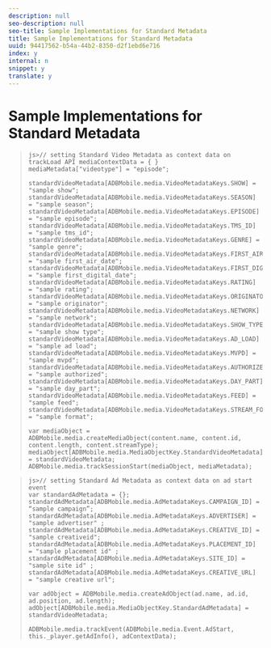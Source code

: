 ```yaml
---
description: null
seo-description: null
seo-title: Sample Implementations for Standard Metadata
title: Sample Implementations for Standard Metadata
uuid: 94417562-b54a-44b2-8350-d2f1ebd6e716
index: y
internal: n
snippet: y
translate: y
---
```


# Sample Implementations for Standard Metadata


>
>```
>js>// setting Standard Video Metadata as context data on trackLoad API mediaContextData = { } 
>mediaMetadata["videotype"] = "episode"; 
> 
>standardVideoMetadata[ADBMobile.media.VideoMetadataKeys.SHOW] = "sample show"; 
>standardVideoMetadata[ADBMobile.media.VideoMetadataKeys.SEASON] = "sample season"; 
>standardVideoMetadata[ADBMobile.media.VideoMetadataKeys.EPISODE] = "sample episode"; 
>standardVideoMetadata[ADBMobile.media.VideoMetadataKeys.TMS_ID] = "sample tms_id"; 
>standardVideoMetadata[ADBMobile.media.VideoMetadataKeys.GENRE] = "sample genre"; 
>standardVideoMetadata[ADBMobile.media.VideoMetadataKeys.FIRST_AIR_DATE] = "sample first_air_date"; 
>standardVideoMetadata[ADBMobile.media.VideoMetadataKeys.FIRST_DIGITAL_DATE] = "sample first_digital_date"; 
>standardVideoMetadata[ADBMobile.media.VideoMetadataKeys.RATING] = "sample rating"; 
>standardVideoMetadata[ADBMobile.media.VideoMetadataKeys.ORIGINATOR] = "sample originator"; 
>standardVideoMetadata[ADBMobile.media.VideoMetadataKeys.NETWORK] = "sample network"; 
>standardVideoMetadata[ADBMobile.media.VideoMetadataKeys.SHOW_TYPE] = "sample show type"; 
>standardVideoMetadata[ADBMobile.media.VideoMetadataKeys.AD_LOAD] = "sample ad load"; 
>standardVideoMetadata[ADBMobile.media.VideoMetadataKeys.MVPD] = "sample mvpd"; 
>standardVideoMetadata[ADBMobile.media.VideoMetadataKeys.AUTHORIZED] = "sample authorized"; 
>standardVideoMetadata[ADBMobile.media.VideoMetadataKeys.DAY_PART] = "sample day_part"; 
>standardVideoMetadata[ADBMobile.media.VideoMetadataKeys.FEED] = "sample feed"; 
>standardVideoMetadata[ADBMobile.media.VideoMetadataKeys.STREAM_FORMAT] = "sample format"; 
> 
>var mediaObject = ADBMobile.media.createMediaObject(content.name, content.id, content.length, content.streamType); 
>mediaObject[ADBMobile.media.MediaObjectKey.StandardVideoMetadata] = standardVideoMetadata; 
>ADBMobile.media.trackSessionStart(mediaObject, mediaMetadata); 
>
>```


>
>```
>js>// setting Standard Ad Metadata as context data on ad start event 
>var standardAdMetadata = {}; 
>standardAdMetadata[ADBMobile.media.AdMetadataKeys.CAMPAIGN_ID] = “sample campaign”; 
>standardAdMetadata[ADBMobile.media.AdMetadataKeys.ADVERTISER] = "sample advertiser" ; 
>standardAdMetadata[ADBMobile.media.AdMetadataKeys.CREATIVE_ID] = "sample creativeid"; 
>standardAdMetadata[ADBMobile.media.AdMetadataKeys.PLACEMENT_ID] = "sample placement id" ; 
>standardAdMetadata[ADBMobile.media.AdMetadataKeys.SITE_ID] = "sample site id" ; 
>standardAdMetadata[ADBMobile.media.AdMetadataKeys.CREATIVE_URL] = "sample creative url"; 
> 
>var adObject = ADBMobile.media.createAdObject(ad.name, ad.id, ad.position, ad.length); 
>adObject[ADBMobile.media.MediaObjectKey.StandardAdMetadata] = standardVideoMetadata; 
> 
>ADBMobile.media.trackEvent(ADBMobile.media.Event.AdStart, this._player.getAdInfo(), adContextData);
>```

